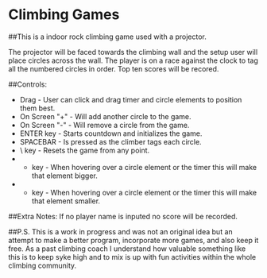 # Climbing Games

##This is a indoor rock climbing game used with a projector.

The projector will be faced towards the climbing wall and the setup user will place circles across the wall.
The player is on a race against the clock to tag all the numbered circles in order.
Top ten scores will be recored.

##Controls:

* Drag - User can click and drag timer and circle elements to position them best.
* On Screen "+" - Will add another circle to the game.
* On Screen "-" - Will remove a circle from the game.
* ENTER key - Starts countdown and initializes the game.
* SPACEBAR - Is pressed as the climber tags each circle.
* \ key - Resets the game from any point.
* + key - When hovering over a circle element or the timer this will make that element bigger.
* - key - When hovering over a circle element or the timer this will make that element smaller.

##Extra Notes:
If no player name is inputed no score will be recorded.

##P.S.
This is a work in progress and was not an original idea but an attempt to make a better program, incorporate more games, and also keep it free. As a past climbing coach I understand how valuable something like this is to keep syke high and to mix is up with fun activities within the whole climbing community.
